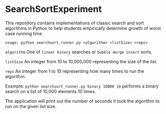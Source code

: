 # SearchSortExperiment

This repository contains implementations of classic search and sort algorithms 
in Python to help students empirically determine growth of worst case running 
time.

`usage: python searchsort_runner.py <algorithm> <listSize> <reps>`

`algorithm` One of `linear binary` searches or  `bubble merge insert` sorts.

`listSize` An integer from 10 to 10,000,000 representing the size of the
list.

`reps` An integer from 1 to 10 representing how many times to run the algorithm.

Example: `python searchsort_runner.py binary 10000 10` performs a binary search on a 
list of 10,000 elements 10 times.

The application will print out the number of seconds it took the algorithm to 
run on the given list size.